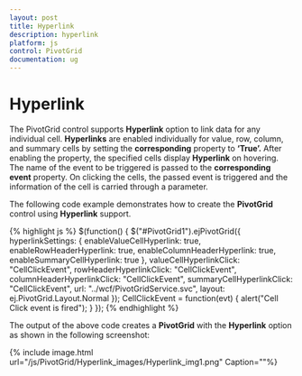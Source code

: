 ```yaml
---
layout: post
title: Hyperlink
description: hyperlink
platform: js
control: PivotGrid
documentation: ug
---
```


# Hyperlink

The PivotGrid control supports **Hyperlink** option to link data for any individual cell. **Hyperlinks** are enabled individually for value, row, column, and summary cells by setting the **corresponding** property to **‘True’.** After enabling the property, the specified cells display **Hyperlink** on hovering. The name of the event to be triggered is passed to the **corresponding event** property. On clicking the cells, the passed event is triggered and the information of the cell is carried through a parameter.

The following code example demonstrates how to create the **PivotGrid** control using **Hyperlink** support.

{% highlight js %}
$(function() {
    $("#PivotGrid1").ejPivotGrid({
        hyperlinkSettings: {
            enableValueCellHyperlink: true,
            enableRowHeaderHyperlink: true,
            enableColumnHeaderHyperlink: true,
            enableSummaryCellHyperlink: true
        },
        valueCellHyperlinkClick: "CellClickEvent",
        rowHeaderHyperlinkClick: "CellClickEvent",
        columnHeaderHyperlinkClick: "CellClickEvent",
        summaryCellHyperlinkClick: "CellClickEvent",
        url: "../wcf/PivotGridService.svc",
        layout: ej.PivotGrid.Layout.Normal
    });
    CellClickEvent = function(evt) {
        alert("Cell Click event is fired");
    }
});
{% endhighlight %}

The output of the above code creates a **PivotGrid** with the **Hyperlink** option as shown in the following screenshot:

{% include image.html url="/js/PivotGrid/Hyperlink_images/Hyperlink_img1.png" Caption=""%}

